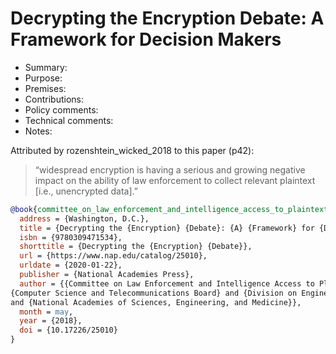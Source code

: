 # Decrypting the Encryption Debate: A Framework for Decision Makers

- Summary:
- Purpose:
- Premises:
- Contributions:
- Policy comments:
- Technical comments:
- Notes:

Attributed by rozenshtein_wicked_2018 to this paper (p42):
>“widespread encryption is having a serious and growing negative impact on the ability of law enforcement to collect
relevant plaintext [i.e., unencrypted data].”

```bib
@book{committee_on_law_enforcement_and_intelligence_access_to_plaintext_information_decrypting_2018,
  address = {Washington, D.C.},
  title = {Decrypting the {Encryption} {Debate}: {A} {Framework} for {Decision} {Makers}},
  isbn = {9780309471534},
  shorttitle = {Decrypting the {Encryption} {Debate}},
  url = {https://www.nap.edu/catalog/25010},
  urldate = {2020-01-22},
  publisher = {National Academies Press},
  author = {{Committee on Law Enforcement and Intelligence Access to Plaintext Information} and
{Computer Science and Telecommunications Board} and {Division on Engineering and Physical Sciences}
and {National Academies of Sciences, Engineering, and Medicine}},
  month = may,
  year = {2018},
  doi = {10.17226/25010}
}
```
